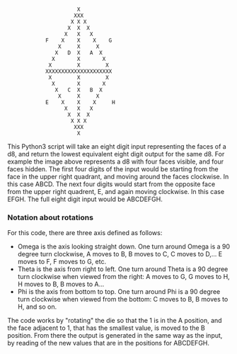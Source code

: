 ```
                      X            
                     XXX           
                    X X X          
                   X  X  X         
                  X   X   X        
            F    X    X    X    G   
                X     X     X      
               X   D  X   A  X      
              X       X       X     
             X        X        X    
            XXXXXXXXXXXXXXXXXXXXX    
             X        X        X    
              X       X       X     
               X   C  X   B  X      
                X     X     X      
            E    X    X    X     H
                  X   X   X        
                   X  X  X         
                    X X X          
                     XXX           
                      X            
```

This Python3 script will take an eight digit input representing the faces
of a d8, and return the lowest equivalent eight digit output for the same 
d8.  For example the image above represents a d8 with four faces 
visible, and four faces hidden. The first four digits of the input would 
be starting from the face in the upper right quadrant, and moving around
the faces clockwise.  In this case ABCD. The next four digits would
start from the opposite face from the upper right quadrent, E, and again 
moving clockwise. In this case EFGH.  The full eight digit input
would be ABCDEFGH.

### Notation about rotations
For this code, there are three axis defined as follows:
* Omega is the axis looking straight down. One turn around Omega is a
90 degree turn clockwise, A moves to B, B moves to C, C moves to D,...
E moves to F, F moves to G, etc.
* Theta is the axis from right to left.  One turn around Theta is a 90
degree turn clockwise when viewed from the right:  A moves to G, G moves to H, H moves to B, B 
moves to A...
* Phi is the axis from bottom to top. One turn around Phi is a 90 degree
turn clockwise when viewed from the bottom: C moves to B, B moves to H, 
and so on.

The code works by "rotating" the die so that the 1 is in the A position,
and the face adjacent to 1, that has the smallest value, is moved to 
the B position.  From there the output is generated in the same way
as the input, by reading of the new values that are in the positions
for ABCDEFGH.
